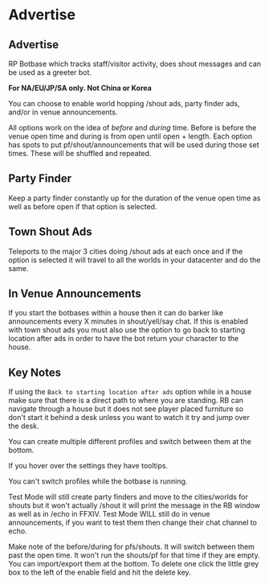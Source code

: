 # Advertise

## Advertise
RP Botbase which tracks staff/visitor activity, does shout messages and can be used as a greeter bot. 

**For NA/EU/JP/SA only. Not China or Korea**

You can choose to enable world hopping /shout ads, party finder ads, and/or in venue announcements.

All options work on the idea of *before* and *during* time. Before is before the venue open time and during is from open until open + length.
Each option has spots to put pf/shout/announcements that will be used during those set times. These will be shuffled and repeated.

## Party Finder
Keep a party finder constantly up for the duration of the venue open time as well as before open if that option is selected.

## Town Shout Ads 
Teleports to the major 3 cities doing /shout ads at each once and if the option is selected it will travel to all the worlds in your datacenter and do the same.

## In Venue Announcements
If you start the botbases within a house then it can do barker like announcements every X minutes in shout/yell/say chat. If this is enabled with town shout ads you must also use the option to go back to starting location after ads in order to have the bot return your character to the house.


## Key Notes

If using the `Back to starting location after ads` option while in a house make sure that there is a direct path to where you are standing. RB can navigate through a house but it does not see player placed furniture so don't start it behind a desk unless you want to watch it try and jump over the desk.

You can create multiple different profiles and switch between them at the bottom. 

If you hover over the settings they have tooltips.

You can't switch profiles while the botbase is running.

Test Mode will still create party finders and move to the cities/worlds for shouts but it won't actually /shout it will print the message in the RB window as well as in /echo in FFXIV. Test Mode WILL still do in venue announcements, if you want to test them then change their chat channel to echo.

Make note of the before/during for pfs/shouts. It will switch between them past the open time. It won't run the shouts/pf for that time if they are empty. You can import/export them at the bottom. To delete one click the little grey box to the left of the enable field and hit the delete key.

